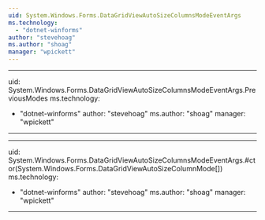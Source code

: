 ```yaml
---
uid: System.Windows.Forms.DataGridViewAutoSizeColumnsModeEventArgs
ms.technology: 
  - "dotnet-winforms"
author: "stevehoag"
ms.author: "shoag"
manager: "wpickett"
---
```


---
uid: System.Windows.Forms.DataGridViewAutoSizeColumnsModeEventArgs.PreviousModes
ms.technology: 
  - "dotnet-winforms"
author: "stevehoag"
ms.author: "shoag"
manager: "wpickett"
---

---
uid: System.Windows.Forms.DataGridViewAutoSizeColumnsModeEventArgs.#ctor(System.Windows.Forms.DataGridViewAutoSizeColumnMode[])
ms.technology: 
  - "dotnet-winforms"
author: "stevehoag"
ms.author: "shoag"
manager: "wpickett"
---
